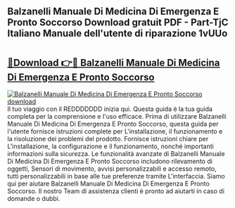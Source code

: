 ## Balzanelli Manuale Di Medicina Di Emergenza E Pronto Soccorso Download gratuit PDF - Part-TjC Italiano Manuale dell'utente di riparazione 1vUUo

# <h2><a href="http://dfefr8a.blite.top/?on=Balzanelli+Manuale+Di+Medicina+Di+Emergenza+E+Pronto+Soccorso">🔗Download 👉🔴 Balzanelli Manuale Di Medicina Di Emergenza E Pronto Soccorso</a></h2>

[![Balzanelli Manuale Di Medicina Di Emergenza E Pronto Soccorso download](https://i.imgur.com/lujVjoI.png)](http://dfefr8a.blite.top/?on=Balzanelli+Manuale+Di+Medicina+Di+Emergenza+E+Pronto+Soccorso)
Il tuo viaggio con il REDDDDDDD inizia qui. Questa guida è la tua guida completa per la comprensione e l'uso efficace. Prima di utilizzare Balzanelli Manuale Di Medicina Di Emergenza E Pronto Soccorso, questa guida per l'utente fornisce istruzioni complete per L'installazione, il funzionamento e la risoluzione dei problemi del prodotto. Fornisce istruzioni chiare per L'installazione, la configurazione e il funzionamento, nonché importanti informazioni sulla sicurezza. Le funzionalità avanzate di Balzanelli Manuale Di Medicina Di Emergenza E Pronto Soccorso includono rilevamento di oggetti, Sensori di movimento, avvisi personalizzabili e accesso remoto, tutti personalizzabili in base alle tue preferenze tramite L'interfaccia. Siamo qui per aiutare Balzanelli Manuale Di Medicina Di Emergenza E Pronto Soccorso. Il nostro Team di assistenza clienti è pronto ad aiutarti in caso di domande o dubbi.
